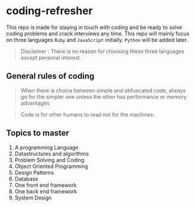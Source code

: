 # coding-refresher

This repo is made for staying in touch with coding and be ready to solve coding problems and crack interviews any time. This repo will mainly focus on three languages `Ruby` and `JavaScript` initially. `Python` will be added later.

> Disclaimer : There is no reason for choosing these three languages except personal interest.

## General rules of coding

> When there is choice between simple and obfuscated code, always go for the simpler one unless the other has performance or memory advantages

> Code is for other humans to read not for the machines.

## Topics to master

1. A programming Language
2. Datastructures and algorithms
3. Problem Solving and Coding
4. Object Oriented Programming
5. Design Patterns
6. Database
7. One front end framework
8. One back end framework
9. System Design